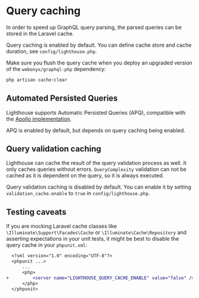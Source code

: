 # Query caching

In order to speed up GraphQL query parsing, the parsed queries can be stored in the Laravel cache.

Query caching is enabled by default.
You can define cache store and cache duration, see `config/lighthouse.php`.

Make sure you flush the query cache when you deploy an upgraded version of the `webonyx/graphql-php` dependency:

```sh
php artisan cache:clear
```

## Automated Persisted Queries

Lighthouse supports Automatic Persisted Queries (APQ), compatible with the
[Apollo implementation](https://www.apollographql.com/docs/apollo-server/performance/apq).

APQ is enabled by default, but depends on query caching being enabled.

## Query validation caching

Lighthouse can cache the result of the query validation process as well.
It only caches queries without errors.
`QueryComplexity` validation can not be cached as it is dependent on the query, so it is always executed.

Query validation caching is disabled by default.
You can enable it by setting `validation_cache.enable` to `true` in `config/lighthouse.php`.

## Testing caveats

If you are mocking Laravel cache classes like `\Illuminate\Support\Facades\Cache` or `\Illuminate\Cache\Repository` and asserting expectations in your unit tests, it might be best to disable the query cache in your `phpunit.xml`:

```diff
  <?xml version="1.0" encoding="UTF-8"?>
  <phpunit ...>
      ...
      <php>
+         <server name="LIGHTHOUSE_QUERY_CACHE_ENABLE" value="false" />
      </php>
  </phpunit>
```
